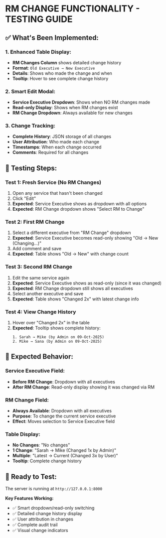 # RM CHANGE FUNCTIONALITY - TESTING GUIDE

## ✅ **What's Been Implemented:**

### **1. Enhanced Table Display:**
- **RM Changes Column** shows detailed change history
- **Format**: `Old Executive → New Executive`  
- **Details**: Shows who made the change and when
- **Tooltip**: Hover to see complete change history

### **2. Smart Edit Modal:**
- **Service Executive Dropdown**: Shows when NO RM changes made
- **Read-only Display**: Shows when RM changes exist
- **RM Change Dropdown**: Always available for new changes

### **3. Change Tracking:**
- **Complete History**: JSON storage of all changes
- **User Attribution**: Who made each change
- **Timestamps**: When each change occurred
- **Comments**: Required for all changes

## 🧪 **Testing Steps:**

### **Test 1: Fresh Service (No RM Changes)**
1. Open any service that hasn't been changed
2. Click "Edit" 
3. **Expected**: Service Executive shows as dropdown with all options
4. **Expected**: RM Change dropdown shows "Select RM to Change"

### **Test 2: First RM Change**
1. Select a different executive from "RM Change" dropdown
2. **Expected**: Service Executive becomes read-only showing "Old → New (Changing...)"
3. Add comment and save
4. **Expected**: Table shows "Old → New" with change count

### **Test 3: Second RM Change**  
1. Edit the same service again
2. **Expected**: Service Executive shows as read-only (since it was changed)
3. **Expected**: RM Change dropdown still shows all executives
4. Select another executive and save
5. **Expected**: Table shows "Changed 2x" with latest change info

### **Test 4: View Change History**
1. Hover over "Changed 2x" in the table
2. **Expected**: Tooltip shows complete history:
   ```
   1. Sarah → Mike (by Admin on 09-Oct-2025)
   2. Mike → Sana (by Admin on 09-Oct-2025)
   ```

## 🎯 **Expected Behavior:**

### **Service Executive Field:**
- **Before RM Change**: Dropdown with all executives
- **After RM Change**: Read-only display showing it was changed via RM

### **RM Change Field:**
- **Always Available**: Dropdown with all executives  
- **Purpose**: To change the current service executive
- **Effect**: Moves selection to Service Executive field

### **Table Display:**
- **No Changes**: "No changes"
- **1 Change**: "Sarah → Mike (Changed 1x by Admin)"
- **Multiple**: "Latest → Current (Changed 3x by User)"
- **Tooltip**: Complete change history

## 🚀 **Ready to Test:**

The server is running at `http://127.0.0.1:8000`

**Key Features Working:**
- ✅ Smart dropdown/read-only switching
- ✅ Detailed change history display  
- ✅ User attribution in changes
- ✅ Complete audit trail
- ✅ Visual change indicators